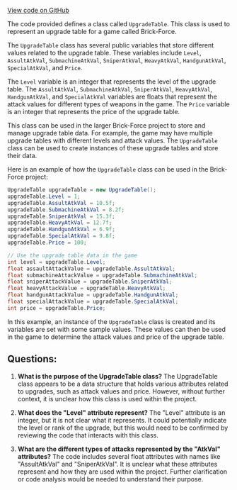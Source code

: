 [View code on GitHub](https://github.com/TieHaxJan/Brick-Force/Assembly-CSharp\UpgradeTable.cs)

The code provided defines a class called `UpgradeTable`. This class is used to represent an upgrade table for a game called Brick-Force. 

The `UpgradeTable` class has several public variables that store different values related to the upgrade table. These variables include `Level`, `AssultAtkVal`, `SubmachineAtkVal`, `SniperAtkVal`, `HeavyAtkVal`, `HandgunAtkVal`, `SpecialAtkVal`, and `Price`. 

The `Level` variable is an integer that represents the level of the upgrade table. The `AssultAtkVal`, `SubmachineAtkVal`, `SniperAtkVal`, `HeavyAtkVal`, `HandgunAtkVal`, and `SpecialAtkVal` variables are floats that represent the attack values for different types of weapons in the game. The `Price` variable is an integer that represents the price of the upgrade table.

This class can be used in the larger Brick-Force project to store and manage upgrade table data. For example, the game may have multiple upgrade tables with different levels and attack values. The `UpgradeTable` class can be used to create instances of these upgrade tables and store their data.

Here is an example of how the `UpgradeTable` class can be used in the Brick-Force project:

```csharp
UpgradeTable upgradeTable = new UpgradeTable();
upgradeTable.Level = 1;
upgradeTable.AssultAtkVal = 10.5f;
upgradeTable.SubmachineAtkVal = 8.2f;
upgradeTable.SniperAtkVal = 15.3f;
upgradeTable.HeavyAtkVal = 12.7f;
upgradeTable.HandgunAtkVal = 6.9f;
upgradeTable.SpecialAtkVal = 9.8f;
upgradeTable.Price = 100;

// Use the upgrade table data in the game
int level = upgradeTable.Level;
float assaultAttackValue = upgradeTable.AssultAtkVal;
float submachineAttackValue = upgradeTable.SubmachineAtkVal;
float sniperAttackValue = upgradeTable.SniperAtkVal;
float heavyAttackValue = upgradeTable.HeavyAtkVal;
float handgunAttackValue = upgradeTable.HandgunAtkVal;
float specialAttackValue = upgradeTable.SpecialAtkVal;
int price = upgradeTable.Price;
```

In this example, an instance of the `UpgradeTable` class is created and its variables are set with some sample values. These values can then be used in the game to determine the attack values and price of the upgrade table.
## Questions: 
 1. **What is the purpose of the UpgradeTable class?**
The UpgradeTable class appears to be a data structure that holds various attributes related to upgrades, such as attack values and price. However, without further context, it is unclear how this class is used within the project.

2. **What does the "Level" attribute represent?**
The "Level" attribute is an integer, but it is not clear what it represents. It could potentially indicate the level or rank of the upgrade, but this would need to be confirmed by reviewing the code that interacts with this class.

3. **What are the different types of attacks represented by the "AtkVal" attributes?**
The code includes several float attributes with names like "AssultAtkVal" and "SniperAtkVal". It is unclear what these attributes represent and how they are used within the project. Further clarification or code analysis would be needed to understand their purpose.